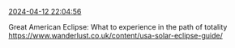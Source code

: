 [2024-04-12 22:04:56](https://mstdn.social/@hill_wanderer/112260513573804514)

Great American Eclipse: What to experience in the path of totality <a href="https://www.wanderlust.co.uk/content/usa-solar-eclipse-guide/" target="_blank" rel="nofollow noopener noreferrer" translate="no">https://www.wanderlust.co.uk/content/usa-solar-eclipse-guide/</a>